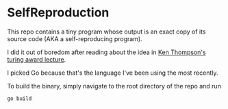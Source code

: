 # SelfReproduction

This repo contains a tiny program whose output is an exact copy of its source
code (AKA a self-reproducing program).

I did it out of boredom after reading about the idea in [Ken Thompson's turing award lecture](https://www.archive.ece.cmu.edu/~ganger/712.fall02/papers/p761-thompson.pdf).

I picked Go because that's the language I've been using the most recently.

To build the binary, simply navigate to the root directory of the repo and run

```bash
go build
```